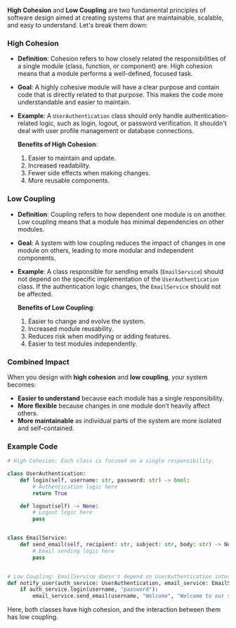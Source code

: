 **High Cohesion** and **Low Coupling** are two fundamental principles of software design aimed at creating systems that are maintainable, scalable, and easy to understand. Let's break them down:

### High Cohesion
- **Definition**: Cohesion refers to how closely related the responsibilities of a single module (class, function, or component) are. High cohesion means that a module performs a well-defined, focused task.
- **Goal**: A highly cohesive module will have a clear purpose and contain code that is directly related to that purpose. This makes the code more understandable and easier to maintain.
- **Example**: A `UserAuthentication` class should only handle authentication-related logic, such as login, logout, or password verification. It shouldn't deal with user profile management or database connections.
  
  **Benefits of High Cohesion**:
  1. Easier to maintain and update.
  2. Increased readability.
  3. Fewer side effects when making changes.
  4. More reusable components.

### Low Coupling
- **Definition**: Coupling refers to how dependent one module is on another. Low coupling means that a module has minimal dependencies on other modules.
- **Goal**: A system with low coupling reduces the impact of changes in one module on others, leading to more modular and independent components.
- **Example**: A class responsible for sending emails (`EmailService`) should not depend on the specific implementation of the `UserAuthentication` class. If the authentication logic changes, the `EmailService` should not be affected.
  
  **Benefits of Low Coupling**:
  1. Easier to change and evolve the system.
  2. Increased module reusability.
  3. Reduces risk when modifying or adding features.
  4. Easier to test modules independently.

### Combined Impact
When you design with **high cohesion** and **low coupling**, your system becomes:
- **Easier to understand** because each module has a single responsibility.
- **More flexible** because changes in one module don’t heavily affect others.
- **More maintainable** as individual parts of the system are more isolated and self-contained.

### Example Code
```python
# High Cohesion: Each class is focused on a single responsibility.

class UserAuthentication:
    def login(self, username: str, password: str) -> bool:
        # Authentication logic here
        return True

    def logout(self) -> None:
        # Logout logic here
        pass


class EmailService:
    def send_email(self, recipient: str, subject: str, body: str) -> None:
        # Email sending logic here
        pass


# Low Coupling: EmailService doesn't depend on UserAuthentication internals.
def notify_user(auth_service: UserAuthentication, email_service: EmailService, username: str):
    if auth_service.login(username, "password"):
        email_service.send_email(username, "Welcome", "Welcome to our service!")
```

Here, both classes have high cohesion, and the interaction between them has low coupling.
